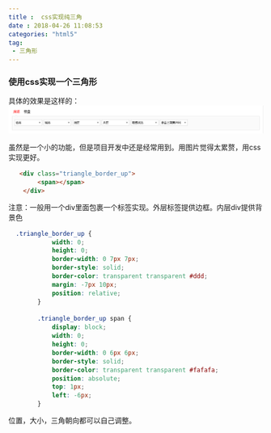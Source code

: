 ```yaml
---
title :  css实现纯三角
date : 2018-04-26 11:08:53
categories: "html5"
tag:
 - 三角形   
---
```


### 使用css实现一个三角形

具体的效果是这样的：
![html](/images/20180718-1.png)
<!--more-->
虽然是一个小的功能，但是项目开发中还是经常用到。用图片觉得太累赘，用css实现更好。

```html
   <div class="triangle_border_up">
        <span></span>
    </div>
```

注意：一般用一个div里面包裹一个标签实现。外层标签提供边框。内层div提供背景色

```css
  .triangle_border_up {
            width: 0;
            height: 0;
            border-width: 0 7px 7px;
            border-style: solid;
            border-color: transparent transparent #ddd;
            margin: -7px 10px;
            position: relative;
        }
        
        .triangle_border_up span {
            display: block;
            width: 0;
            height: 0;
            border-width: 0 6px 6px;
            border-style: solid;
            border-color: transparent transparent #fafafa;
            position: absolute;
            top: 1px;
            left: -6px;
        }
```

位置，大小，三角朝向都可以自己调整。
